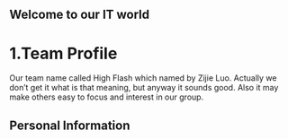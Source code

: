 ## Welcome to our IT world
<h1>1.Team Profile</h1>
<p>Our team name called High Flash which named by Zijie Luo. Actually we don’t get it what is that meaning, but anyway it sounds good. Also it may make others easy to focus and interest in our group.</p>
<h2>Personal Information</h2>


